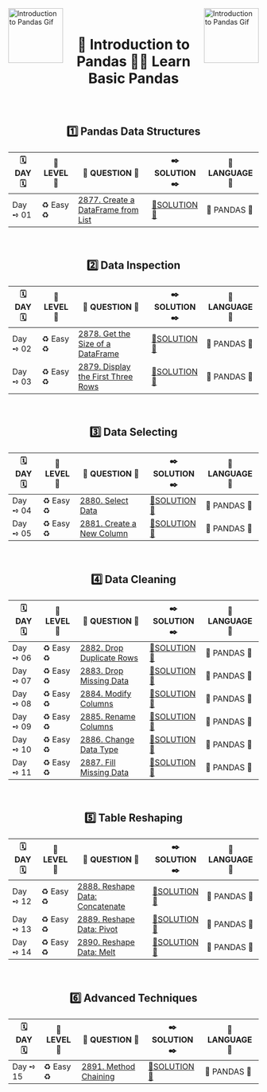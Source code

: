 
<img align="left" src="https://github.com/user-attachments/assets/f8a7a72c-fe98-4c74-af19-9bff00ad1606" width="110" height="110" alt="Introduction to Pandas Gif">

<img align="right" src="https://github.com/user-attachments/assets/f8a7a72c-fe98-4c74-af19-9bff00ad1606" width="110" height="110" alt="Introduction to Pandas Gif">

</br> 

<h1 align="center"> 

🧮 Introduction to Pandas 🐻‍❄️ Learn Basic Pandas

</h1>

</br>

<h2 align="center"> 

1️⃣ Pandas Data Structures

</h2>

<div align="center">

| 🗓️ DAY 🗓️ | 🔏 LEVEL 🔏| 📜 QUESTION 📜  | ✒️ SOLUTION ✒️ | 🍄 LANGUAGE 🍄|
|------------|-------------|------------------|---------------|----------------|
| Day ➺ 01 | ♻️ Easy ♻️ | [2877. Create a DataFrame from List](https://leetcode.com/problems/create-a-dataframe-from-list/description/?envType=study-plan-v2&envId=introduction-to-pandas&lang=pythondata) | [🧮SOLUTION🧮](https://github.com/Prakhar-002/LEETCODE/tree/main/%F0%9F%93%9A%20Study%20%F0%9F%8E%A7%20Plan%20%F0%9F%91%A8%F0%9F%8F%BB%E2%80%8D%F0%9F%92%BB/%F0%9F%A7%AE%20Introduction%20to%20Pandas%20%F0%9F%90%BB%E2%80%8D%E2%9D%84%EF%B8%8F%20Learn%20Basic%20Pandas/%F0%9F%94%AC%20Examine%20Thoroughly%20%F0%9F%A7%AC/01%20Pandas%20Data%20Structures/Day%20%E2%9E%BA%2001%20%F0%9F%90%BB%E2%80%8D%E2%9D%84%EF%B8%8F%202877.%20Create%20a%20DataFrame%20from%20List) |🐼 PANDAS 🐼|

</div>

</br>

<h2 align="center"> 

2️⃣ Data Inspection

</h2>

<div align="center">

| 🗓️ DAY 🗓️ | 🔏 LEVEL 🔏| 📜 QUESTION 📜  | ✒️ SOLUTION ✒️ | 🍄 LANGUAGE 🍄|
|------------|-------------|------------------|---------------|----------------|
| Day ➺ 02 | ♻️ Easy ♻️ | [2878. Get the Size of a DataFrame](https://leetcode.com/problems/get-the-size-of-a-dataframe/?envType=study-plan-v2&envId=introduction-to-pandas&lang=pythondata) | [🧮SOLUTION🧮](https://github.com/Prakhar-002/LEETCODE/tree/main/%F0%9F%93%9A%20Study%20%F0%9F%8E%A7%20Plan%20%F0%9F%91%A8%F0%9F%8F%BB%E2%80%8D%F0%9F%92%BB/%F0%9F%A7%AE%20Introduction%20to%20Pandas%20%F0%9F%90%BB%E2%80%8D%E2%9D%84%EF%B8%8F%20Learn%20Basic%20Pandas/%F0%9F%94%AC%20Examine%20Thoroughly%20%F0%9F%A7%AC/02%20Data%20Inspection/Day%20%E2%9E%BA%2002%20%F0%9F%90%BB%E2%80%8D%E2%9D%84%EF%B8%8F%202878.%20Get%20the%20Size%20of%20a%20DataFrame) |🐼 PANDAS 🐼|
| Day ➺ 03 | ♻️ Easy ♻️ | [2879. Display the First Three Rows](https://leetcode.com/problems/display-the-first-three-rows/?envType=study-plan-v2&envId=introduction-to-pandas&lang=pythondata) | [🧮SOLUTION🧮](https://github.com/Prakhar-002/LEETCODE/tree/main/%F0%9F%93%9A%20Study%20%F0%9F%8E%A7%20Plan%20%F0%9F%91%A8%F0%9F%8F%BB%E2%80%8D%F0%9F%92%BB/%F0%9F%A7%AE%20Introduction%20to%20Pandas%20%F0%9F%90%BB%E2%80%8D%E2%9D%84%EF%B8%8F%20Learn%20Basic%20Pandas/%F0%9F%94%AC%20Examine%20Thoroughly%20%F0%9F%A7%AC/02%20Data%20Inspection/Day%20%E2%9E%BA%2003%20%F0%9F%90%BB%E2%80%8D%E2%9D%84%EF%B8%8F%202879.%20Display%20the%20First%20Three%20Rows) |🐼 PANDAS 🐼|

</div>

</br>

<h2 align="center"> 

3️⃣ Data Selecting

</h2>

<div align="center">

| 🗓️ DAY 🗓️ | 🔏 LEVEL 🔏| 📜 QUESTION 📜  | ✒️ SOLUTION ✒️ | 🍄 LANGUAGE 🍄|
|------------|-------------|------------------|---------------|----------------|
| Day ➺ 04 | ♻️ Easy ♻️ | [2880. Select Data](https://leetcode.com/problems/select-data/?envType=study-plan-v2&envId=introduction-to-pandas&lang=pythondata) | [🧮SOLUTION🧮](https://github.com/Prakhar-002/LEETCODE/tree/main/%F0%9F%93%9A%20Study%20%F0%9F%8E%A7%20Plan%20%F0%9F%91%A8%F0%9F%8F%BB%E2%80%8D%F0%9F%92%BB/%F0%9F%A7%AE%20Introduction%20to%20Pandas%20%F0%9F%90%BB%E2%80%8D%E2%9D%84%EF%B8%8F%20Learn%20Basic%20Pandas/%F0%9F%94%AC%20Examine%20Thoroughly%20%F0%9F%A7%AC/03%20Data%20Selecting/Day%20%E2%9E%BA%2004%20%F0%9F%90%BB%E2%80%8D%E2%9D%84%EF%B8%8F%202880.%20Select%20Data) |🐼 PANDAS 🐼|
| Day ➺ 05 | ♻️ Easy ♻️ | [2881. Create a New Column](https://leetcode.com/problems/create-a-new-column/?envType=study-plan-v2&envId=introduction-to-pandas&lang=pythondata) | [🧮SOLUTION🧮](https://github.com/Prakhar-002/LEETCODE/tree/main/%F0%9F%93%9A%20Study%20%F0%9F%8E%A7%20Plan%20%F0%9F%91%A8%F0%9F%8F%BB%E2%80%8D%F0%9F%92%BB/%F0%9F%A7%AE%20Introduction%20to%20Pandas%20%F0%9F%90%BB%E2%80%8D%E2%9D%84%EF%B8%8F%20Learn%20Basic%20Pandas/%F0%9F%94%AC%20Examine%20Thoroughly%20%F0%9F%A7%AC/03%20Data%20Selecting/Day%20%E2%9E%BA%2005%20%F0%9F%90%BB%E2%80%8D%E2%9D%84%EF%B8%8F%202881.%20Create%20a%20New%20Column) |🐼 PANDAS 🐼|

</div>

</br>

<h2 align="center"> 

4️⃣ Data Cleaning

</h2>

<div align="center">

| 🗓️ DAY 🗓️ | 🔏 LEVEL 🔏| 📜 QUESTION 📜  | ✒️ SOLUTION ✒️ | 🍄 LANGUAGE 🍄|
|------------|-------------|------------------|---------------|----------------|
| Day ➺ 06 | ♻️ Easy ♻️ | [2882. Drop Duplicate Rows](https://leetcode.com/problems/drop-duplicate-rows/?envType=study-plan-v2&envId=introduction-to-pandas&lang=pythondata) | [🧮SOLUTION🧮](https://github.com/Prakhar-002/LEETCODE/tree/main/%F0%9F%93%9A%20Study%20%F0%9F%8E%A7%20Plan%20%F0%9F%91%A8%F0%9F%8F%BB%E2%80%8D%F0%9F%92%BB/%F0%9F%A7%AE%20Introduction%20to%20Pandas%20%F0%9F%90%BB%E2%80%8D%E2%9D%84%EF%B8%8F%20Learn%20Basic%20Pandas/%F0%9F%94%AC%20Examine%20Thoroughly%20%F0%9F%A7%AC/04%20Data%20Cleaning/Day%20%E2%9E%BA%2006%20%F0%9F%90%BB%E2%80%8D%E2%9D%84%EF%B8%8F%202882.%20Drop%20Duplicate%20Rows) |🐼 PANDAS 🐼|
| Day ➺ 07 | ♻️ Easy ♻️ | [2883. Drop Missing Data](https://leetcode.com/problems/drop-missing-data/?envType=study-plan-v2&envId=introduction-to-pandas&lang=pythondata) | [🧮SOLUTION🧮](https://github.com/Prakhar-002/LEETCODE/tree/main/%F0%9F%93%9A%20Study%20%F0%9F%8E%A7%20Plan%20%F0%9F%91%A8%F0%9F%8F%BB%E2%80%8D%F0%9F%92%BB/%F0%9F%A7%AE%20Introduction%20to%20Pandas%20%F0%9F%90%BB%E2%80%8D%E2%9D%84%EF%B8%8F%20Learn%20Basic%20Pandas/%F0%9F%94%AC%20Examine%20Thoroughly%20%F0%9F%A7%AC/04%20Data%20Cleaning/Day%20%E2%9E%BA%2007%20%F0%9F%90%BB%E2%80%8D%E2%9D%84%EF%B8%8F%202883.%20Drop%20Missing%20Data) |🐼 PANDAS 🐼|
| Day ➺ 08 | ♻️ Easy ♻️ | [2884. Modify Columns](https://leetcode.com/problems/modify-columns/?envType=study-plan-v2&envId=introduction-to-pandas&lang=pythondata) | [🧮SOLUTION🧮](https://github.com/Prakhar-002/LEETCODE/tree/main/%F0%9F%93%9A%20Study%20%F0%9F%8E%A7%20Plan%20%F0%9F%91%A8%F0%9F%8F%BB%E2%80%8D%F0%9F%92%BB/%F0%9F%A7%AE%20Introduction%20to%20Pandas%20%F0%9F%90%BB%E2%80%8D%E2%9D%84%EF%B8%8F%20Learn%20Basic%20Pandas/%F0%9F%94%AC%20Examine%20Thoroughly%20%F0%9F%A7%AC/04%20Data%20Cleaning/Day%20%E2%9E%BA%2008%20%F0%9F%90%BB%E2%80%8D%E2%9D%84%EF%B8%8F%202884.%20Modify%20Columns) |🐼 PANDAS 🐼|
| Day ➺ 09 | ♻️ Easy ♻️ | [2885. Rename Columns](https://leetcode.com/problems/rename-columns/?envType=study-plan-v2&envId=introduction-to-pandas&lang=pythondata) | [🧮SOLUTION🧮](https://github.com/Prakhar-002/LEETCODE/tree/main/%F0%9F%93%9A%20Study%20%F0%9F%8E%A7%20Plan%20%F0%9F%91%A8%F0%9F%8F%BB%E2%80%8D%F0%9F%92%BB/%F0%9F%A7%AE%20Introduction%20to%20Pandas%20%F0%9F%90%BB%E2%80%8D%E2%9D%84%EF%B8%8F%20Learn%20Basic%20Pandas/%F0%9F%94%AC%20Examine%20Thoroughly%20%F0%9F%A7%AC/04%20Data%20Cleaning/Day%20%E2%9E%BA%2009%20%F0%9F%90%BB%E2%80%8D%E2%9D%84%EF%B8%8F%202885.%20Rename%20Columns) |🐼 PANDAS 🐼|
| Day ➺ 10 | ♻️ Easy ♻️ | [2886. Change Data Type](https://leetcode.com/problems/change-data-type/?envType=study-plan-v2&envId=introduction-to-pandas&lang=pythondata) | [🧮SOLUTION🧮](https://github.com/Prakhar-002/LEETCODE/tree/main/%F0%9F%93%9A%20Study%20%F0%9F%8E%A7%20Plan%20%F0%9F%91%A8%F0%9F%8F%BB%E2%80%8D%F0%9F%92%BB/%F0%9F%A7%AE%20Introduction%20to%20Pandas%20%F0%9F%90%BB%E2%80%8D%E2%9D%84%EF%B8%8F%20Learn%20Basic%20Pandas/%F0%9F%94%AC%20Examine%20Thoroughly%20%F0%9F%A7%AC/04%20Data%20Cleaning/Day%20%E2%9E%BA%2010%20%F0%9F%90%BB%E2%80%8D%E2%9D%84%EF%B8%8F%202886.%20Change%20Data%20Type) |🐼 PANDAS 🐼|
| Day ➺ 11 | ♻️ Easy ♻️ | [2887. Fill Missing Data](https://leetcode.com/problems/fill-missing-data/?envType=study-plan-v2&envId=introduction-to-pandas&lang=pythondata) | [🧮SOLUTION🧮](https://github.com/Prakhar-002/LEETCODE/tree/main/%F0%9F%93%9A%20Study%20%F0%9F%8E%A7%20Plan%20%F0%9F%91%A8%F0%9F%8F%BB%E2%80%8D%F0%9F%92%BB/%F0%9F%A7%AE%20Introduction%20to%20Pandas%20%F0%9F%90%BB%E2%80%8D%E2%9D%84%EF%B8%8F%20Learn%20Basic%20Pandas/%F0%9F%94%AC%20Examine%20Thoroughly%20%F0%9F%A7%AC/04%20Data%20Cleaning/Day%20%E2%9E%BA%2011%20%F0%9F%90%BB%E2%80%8D%E2%9D%84%EF%B8%8F%202887.%20Fill%20Missing%20Data) |🐼 PANDAS 🐼|

</div>

</br>

<h2 align="center"> 

5️⃣ Table Reshaping

</h2>

<div align="center">

| 🗓️ DAY 🗓️ | 🔏 LEVEL 🔏| 📜 QUESTION 📜  | ✒️ SOLUTION ✒️ | 🍄 LANGUAGE 🍄|
|------------|-------------|------------------|---------------|----------------|
| Day ➺ 12 | ♻️ Easy ♻️ | [2888. Reshape Data: Concatenate](https://leetcode.com/problems/reshape-data-concatenate/?envType=study-plan-v2&envId=introduction-to-pandas&lang=pythondata) | [🧮SOLUTION🧮](https://github.com/Prakhar-002/LEETCODE/tree/main/%F0%9F%93%9A%20Study%20%F0%9F%8E%A7%20Plan%20%F0%9F%91%A8%F0%9F%8F%BB%E2%80%8D%F0%9F%92%BB/%F0%9F%A7%AE%20Introduction%20to%20Pandas%20%F0%9F%90%BB%E2%80%8D%E2%9D%84%EF%B8%8F%20Learn%20Basic%20Pandas/%F0%9F%94%AC%20Examine%20Thoroughly%20%F0%9F%A7%AC/05%20Table%20Reshaping/Day%20%E2%9E%BA%2012%20%F0%9F%90%BB%E2%80%8D%E2%9D%84%EF%B8%8F%202888.%20Reshape%20Data%20Concatenate) |🐼 PANDAS 🐼|
| Day ➺ 13 | ♻️ Easy ♻️ | [2889. Reshape Data: Pivot](https://leetcode.com/problems/reshape-data-pivot/?envType=study-plan-v2&envId=introduction-to-pandas&lang=pythondata) | [🧮SOLUTION🧮](https://github.com/Prakhar-002/LEETCODE/tree/main/%F0%9F%93%9A%20Study%20%F0%9F%8E%A7%20Plan%20%F0%9F%91%A8%F0%9F%8F%BB%E2%80%8D%F0%9F%92%BB/%F0%9F%A7%AE%20Introduction%20to%20Pandas%20%F0%9F%90%BB%E2%80%8D%E2%9D%84%EF%B8%8F%20Learn%20Basic%20Pandas/%F0%9F%94%AC%20Examine%20Thoroughly%20%F0%9F%A7%AC/05%20Table%20Reshaping/Day%20%E2%9E%BA%2013%20%F0%9F%90%BB%E2%80%8D%E2%9D%84%EF%B8%8F%202889.%20Reshape%20Data%20Pivot) |🐼 PANDAS 🐼|
| Day ➺ 14 | ♻️ Easy ♻️ | [2890. Reshape Data: Melt](https://leetcode.com/problems/reshape-data-melt/?envType=study-plan-v2&envId=introduction-to-pandas&lang=pythondata) | [🧮SOLUTION🧮](https://github.com/Prakhar-002/LEETCODE/tree/main/%F0%9F%93%9A%20Study%20%F0%9F%8E%A7%20Plan%20%F0%9F%91%A8%F0%9F%8F%BB%E2%80%8D%F0%9F%92%BB/%F0%9F%A7%AE%20Introduction%20to%20Pandas%20%F0%9F%90%BB%E2%80%8D%E2%9D%84%EF%B8%8F%20Learn%20Basic%20Pandas/%F0%9F%94%AC%20Examine%20Thoroughly%20%F0%9F%A7%AC/05%20Table%20Reshaping/Day%20%E2%9E%BA%2014%20%F0%9F%90%BB%E2%80%8D%E2%9D%84%EF%B8%8F%202890.%20Reshape%20Data%20Melt) |🐼 PANDAS 🐼|

</div>

</br>

<h2 align="center"> 

6️⃣ Advanced Techniques

</h2>

<div align="center">

| 🗓️ DAY 🗓️ | 🔏 LEVEL 🔏| 📜 QUESTION 📜  | ✒️ SOLUTION ✒️ | 🍄 LANGUAGE 🍄|
|------------|-------------|------------------|---------------|----------------|
| Day ➺ 15 | ♻️ Easy ♻️ | [2891. Method Chaining](https://leetcode.com/problems/method-chaining/?envType=study-plan-v2&envId=introduction-to-pandas&lang=pythondata) | [🧮SOLUTION🧮](https://github.com/Prakhar-002/LEETCODE/tree/main/%F0%9F%93%9A%20Study%20%F0%9F%8E%A7%20Plan%20%F0%9F%91%A8%F0%9F%8F%BB%E2%80%8D%F0%9F%92%BB/%F0%9F%A7%AE%20Introduction%20to%20Pandas%20%F0%9F%90%BB%E2%80%8D%E2%9D%84%EF%B8%8F%20Learn%20Basic%20Pandas/%F0%9F%94%AC%20Examine%20Thoroughly%20%F0%9F%A7%AC/06%20Advanced%20Techniques/Day%20%E2%9E%BA%2015%20%F0%9F%90%BB%E2%80%8D%E2%9D%84%EF%B8%8F%202891.%20Method%20Chaining) |🐼 PANDAS 🐼|

</div>
